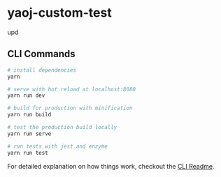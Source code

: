 # yaoj-custom-test

upd

## CLI Commands

```bash
# install dependencies
yarn

# serve with hot reload at localhost:8080
yarn run dev

# build for production with minification
yarn run build

# test the production build locally
yarn run serve

# run tests with jest and enzyme
yarn run test
```

For detailed explanation on how things work, checkout the [CLI Readme](https://github.com/developit/preact-cli/blob/master/README.md).
